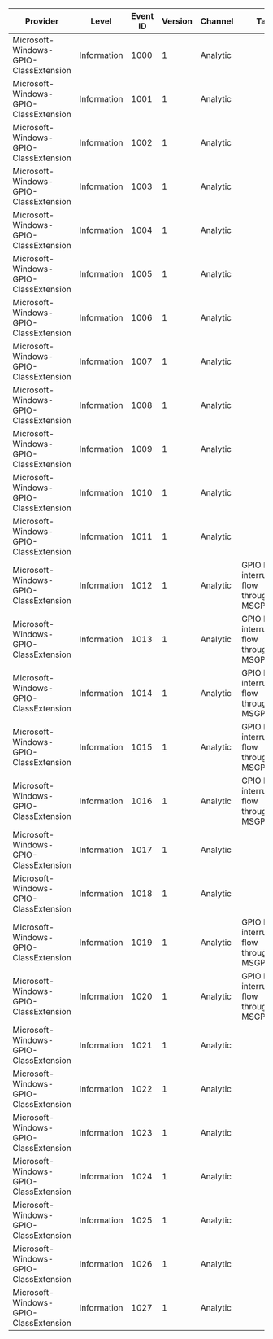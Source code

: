 Provider                               |  Level        |  Event ID  |  Version  |  Channel   |  Task                                        |  Opcode                               |  Keyword  |  Message
---------------------------------------|---------------|------------|-----------|------------|----------------------------------------------|---------------------------------------|-----------|---------
Microsoft-Windows-GPIO-ClassExtension  |  Information  |  1000      |  1        |  Analytic  |                                              |  AcpiEventMethodStart                 |           |
Microsoft-Windows-GPIO-ClassExtension  |  Information  |  1001      |  1        |  Analytic  |                                              |  AcpiEventMethodComplete              |           |
Microsoft-Windows-GPIO-ClassExtension  |  Information  |  1002      |  1        |  Analytic  |                                              |  ClearActiveInterruptsStart           |           |
Microsoft-Windows-GPIO-ClassExtension  |  Information  |  1003      |  1        |  Analytic  |                                              |  ClearActiveInterruptsComplete        |           |
Microsoft-Windows-GPIO-ClassExtension  |  Information  |  1004      |  1        |  Analytic  |                                              |  DebounceTimerStart                   |           |
Microsoft-Windows-GPIO-ClassExtension  |  Information  |  1005      |  1        |  Analytic  |                                              |  DebounceTimerComplete                |           |
Microsoft-Windows-GPIO-ClassExtension  |  Information  |  1006      |  1        |  Analytic  |                                              |  DeferredInterruptActivitiesStart     |           |
Microsoft-Windows-GPIO-ClassExtension  |  Information  |  1007      |  1        |  Analytic  |                                              |  DeferredInterruptActivitiesComplete  |           |
Microsoft-Windows-GPIO-ClassExtension  |  Information  |  1008      |  1        |  Analytic  |                                              |  DisableInterruptStart                |           |
Microsoft-Windows-GPIO-ClassExtension  |  Information  |  1009      |  1        |  Analytic  |                                              |  DisableInterruptComplete             |           |
Microsoft-Windows-GPIO-ClassExtension  |  Information  |  1010      |  1        |  Analytic  |                                              |  EnableInterruptStart                 |           |
Microsoft-Windows-GPIO-ClassExtension  |  Information  |  1011      |  1        |  Analytic  |                                              |  EnableInterruptComplete              |           |
Microsoft-Windows-GPIO-ClassExtension  |  Information  |  1012      |  1        |  Analytic  |  GPIO bank interrupt flow through MSGPIOCLX  |  InterruptInvokeDeviceIsrStart        |           |
Microsoft-Windows-GPIO-ClassExtension  |  Information  |  1013      |  1        |  Analytic  |  GPIO bank interrupt flow through MSGPIOCLX  |  InterruptInvokeDeviceIsrComplete     |           |
Microsoft-Windows-GPIO-ClassExtension  |  Information  |  1014      |  1        |  Analytic  |  GPIO bank interrupt flow through MSGPIOCLX  |  InterruptPinState                    |           |
Microsoft-Windows-GPIO-ClassExtension  |  Information  |  1015      |  1        |  Analytic  |  GPIO bank interrupt flow through MSGPIOCLX  |  Start                                |           |
Microsoft-Windows-GPIO-ClassExtension  |  Information  |  1016      |  1        |  Analytic  |  GPIO bank interrupt flow through MSGPIOCLX  |  Stop                                 |           |
Microsoft-Windows-GPIO-ClassExtension  |  Information  |  1017      |  1        |  Analytic  |                                              |  MaskInterruptsStart                  |           |
Microsoft-Windows-GPIO-ClassExtension  |  Information  |  1018      |  1        |  Analytic  |                                              |  MaskInterruptsComplete               |           |
Microsoft-Windows-GPIO-ClassExtension  |  Information  |  1019      |  1        |  Analytic  |  GPIO bank interrupt flow through MSGPIOCLX  |  QueryActiveInterruptsStart           |           |
Microsoft-Windows-GPIO-ClassExtension  |  Information  |  1020      |  1        |  Analytic  |  GPIO bank interrupt flow through MSGPIOCLX  |  QueryActiveInterruptsComplete        |           |
Microsoft-Windows-GPIO-ClassExtension  |  Information  |  1021      |  1        |  Analytic  |                                              |  QueryEnabledInterruptsStart          |           |
Microsoft-Windows-GPIO-ClassExtension  |  Information  |  1022      |  1        |  Analytic  |                                              |  QueryEnabledInterruptsComplete       |           |
Microsoft-Windows-GPIO-ClassExtension  |  Information  |  1023      |  1        |  Analytic  |                                              |  ReconfigureInterruptStart            |           |
Microsoft-Windows-GPIO-ClassExtension  |  Information  |  1024      |  1        |  Analytic  |                                              |  ReconfigureInterruptComplete         |           |
Microsoft-Windows-GPIO-ClassExtension  |  Information  |  1025      |  1        |  Analytic  |                                              |  UnmaskInterruptStart                 |           |
Microsoft-Windows-GPIO-ClassExtension  |  Information  |  1026      |  1        |  Analytic  |                                              |  UnmaskInterruptComplete              |           |
Microsoft-Windows-GPIO-ClassExtension  |  Information  |  1027      |  1        |  Analytic  |                                              |  SpuriousInterruptDetected            |           |